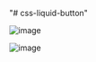 "# css-liquid-button" 

![image](https://user-images.githubusercontent.com/63723832/151807181-700a8159-ca06-43c8-9453-907eeec2e606.png)

![image](https://user-images.githubusercontent.com/63723832/151811697-ad51b16c-35cc-4cd9-8b99-dd8dc88a9369.png)
